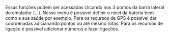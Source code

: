 Essas funções podem ser acessadas clicando nos 3 pontos da barra lateral do emulador (...). Nesse menu é possível definir o nível da bateria bem como a sua saúde por exemplo. Para os recursos de GPS é possível dar coordenadas adicianando pontos ou até mesmo rotas. Para os recursos de ligação é possível adicionar números e fazer ligações.